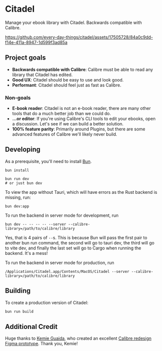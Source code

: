 # Citadel

Manage your ebook library with Citadel. Backwards compatible with Calibre.

https://github.com/every-day-things/citadel/assets/17505728/84a0c9dd-f14e-411a-8947-1d599f3ad85a


## Project goals

- **Backwards compatible with Calibre**: Calibre must be able to read any library that Citadel has edited.
- **Good UX**: Citadel should be easy to use and look good.
- **Performant**: Citadel should feel just as fast as Calibre.

### Non-goals

- **E-book reader**: Citadel is not an e-book reader, there are many other tools that do a much better job than we could do.
- **...or editor**: If you're using Calibre's CLI tools to edit your ebooks, open a discussion. Let's see if we can build a better solution.
- **100% feature parity**: Primarily around Plugins, but there are some advanced features of Calibre we'll likely never build.

## Developing

As a prerequisite, you'll need to install [Bun](https://bun.sh).

```fish
bun install

bun run dev
# or just bun dev
```

To view the app without Tauri, which will have errors as the Rust backend is missing, run:

```fish
bun dev:app
```

To run the backend in server mode for development, run 
```fish
bun dev -- -- -- -- --server --calibre-library=/path/to/calibre/library
```

Yes, that is 4 pairs of `--`s. This is because Bun will pass the first pair to another bun run command, the second will go to tauri dev, the third will go to vite dev, and finally the last set will go to Cargo when running the backend. It's a mess!

To run the backend in server mode for production, run
```fish
/Applications/Citadel.app/Contents/MacOS/Citadel --server --calibre-library=/path/to/calibre/library
```

## Building

To create a production version of Citadel:

```bash
bun run build
```

## Additional Credit

Huge thanks to [Kemie Guaida](https://kemielikes.design/), who created an excellent [Calibre redesign Figma prototype](https://old.reddit.com/r/Calibre/comments/udzumn/testing_a_new_interface_for_calibre/). Thank you, Kemie!

